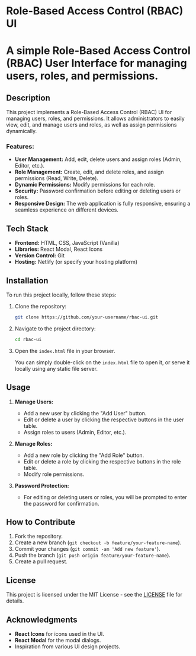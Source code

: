 # Role-Based Access Control (RBAC) UI
# A simple Role-Based Access Control (RBAC) User Interface for managing users, roles, and permissions.

## Description

This project implements a Role-Based Access Control (RBAC) UI for managing users, roles, and permissions. It allows administrators to easily view, edit, and manage users and roles, as well as assign permissions dynamically.

### Features:
- **User Management:** Add, edit, delete users and assign roles (Admin, Editor, etc.).
- **Role Management:** Create, edit, and delete roles, and assign permissions (Read, Write, Delete).
- **Dynamic Permissions:** Modify permissions for each role.
- **Security:** Password confirmation before editing or deleting users or roles.
- **Responsive Design:** The web application is fully responsive, ensuring a seamless experience on different devices.

## Tech Stack

- **Frontend:** HTML, CSS, JavaScript (Vanilla)
- **Libraries:** React Modal, React Icons
- **Version Control:** Git
- **Hosting:** Netlify (or specify your hosting platform)

## Installation

To run this project locally, follow these steps:

1. Clone the repository:

    ```bash
    git clone https://github.com/your-username/rbac-ui.git
    ```

2. Navigate to the project directory:

    ```bash
    cd rbac-ui
    ```

3. Open the `index.html` file in your browser.

    You can simply double-click on the `index.html` file to open it, or serve it locally using any static file server.

## Usage

1. **Manage Users:**
    - Add a new user by clicking the "Add User" button.
    - Edit or delete a user by clicking the respective buttons in the user table.
    - Assign roles to users (Admin, Editor, etc.).

2. **Manage Roles:**
    - Add a new role by clicking the "Add Role" button.
    - Edit or delete a role by clicking the respective buttons in the role table.
    - Modify role permissions.

3. **Password Protection:**
    - For editing or deleting users or roles, you will be prompted to enter the password for confirmation.

## How to Contribute

1. Fork the repository.
2. Create a new branch (`git checkout -b feature/your-feature-name`).
3. Commit your changes (`git commit -am 'Add new feature'`).
4. Push the branch (`git push origin feature/your-feature-name`).
5. Create a pull request.

## License

This project is licensed under the MIT License - see the [LICENSE](LICENSE) file for details.

## Acknowledgments

- **React Icons** for icons used in the UI.
- **React Modal** for the modal dialogs.
- Inspiration from various UI design projects.


